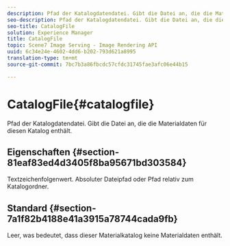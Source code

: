 ```yaml
---
description: Pfad der Katalogdatendatei. Gibt die Datei an, die die Materialdaten für diesen Katalog enthält.
seo-description: Pfad der Katalogdatendatei. Gibt die Datei an, die die Materialdaten für diesen Katalog enthält.
seo-title: CatalogFile
solution: Experience Manager
title: CatalogFile
topic: Scene7 Image Serving - Image Rendering API
uuid: 6c34e24e-4602-4dd6-b202-793d621a8995
translation-type: tm+mt
source-git-commit: 7bc7b3a86fbcdc57cfdc31745fae3afc06e44b15

---
```



# CatalogFile{#catalogfile}

Pfad der Katalogdatendatei. Gibt die Datei an, die die Materialdaten für diesen Katalog enthält.

## Eigenschaften {#section-81eaf83ed4d3405f8ba95671bd303584}

Textzeichenfolgenwert. Absoluter Dateipfad oder Pfad relativ zum Katalogordner.

## Standard {#section-7a1f82b4188e41a3915a78744cada9fb}

Leer, was bedeutet, dass dieser Materialkatalog keine Materialdaten enthält.
